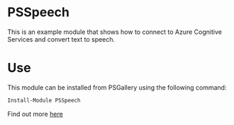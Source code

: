 
# PSSpeech

This is an example module that shows how to connect to Azure Cognitive Services and convert text to speech.

# Use

This module can be installed from PSGallery using the following command:

```powershell 
Install-Module PSSpeech
``` 

Find out more [here](https://ntsystems.it/PowerShell/PSSpeech/)